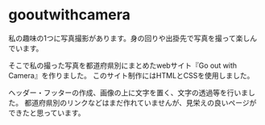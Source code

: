 # gooutwithcamera

私の趣味の1つに写真撮影があります。身の回りや出掛先で写真を撮って楽しんでいます。

そこで私の撮った写真を都道府県別にまとめたwebサイト『Go out with Camera』を作りました。
このサイト制作にはHTMLとCSSを使用しました。

ヘッダー・フッターの作成、画像の上に文字を置く、文字の透過等を行いました。
都道府県別のリンクなどはまだ作れていませんが、見栄えの良いページができたと思っています。

